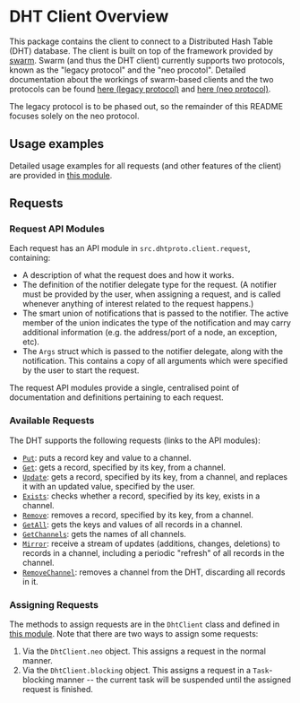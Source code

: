 # DHT Client Overview

This package contains the client to connect to a Distributed Hash Table
(DHT) database. The client is built on top of the framework provided by
[swarm](https://github.com/sociomantic-tsunami/swarm/). Swarm (and thus the DHT
client) currently supports two protocols, known as the "legacy protocol" and the
"neo procotol". Detailed documentation about the workings of swarm-based clients
and the two protocols can be found
[here (legacy protocol)](https://github.com/sociomantic-tsunami/swarm/blob/v5.x.x/src/swarm/README_client.rst)
and [here (neo protocol)](https://github.com/sociomantic-tsunami/swarm/blob/v5.x.x/src/swarm/README_client_neo.rst).

The legacy protocol is to be phased out, so the remainder of this README focuses
solely on the neo protocol.

## Usage examples

Detailed usage examples for all requests (and other features of the client) are
provided in [this module](UsageExamples.d).

## Requests

### Request API Modules

Each request has an API module in `src.dhtproto.client.request`, containing:

* A description of what the request does and how it works.
* The definition of the notifier delegate type for the request. (A notifier
  must be provided by the user, when assigning a request, and is called whenever
  anything of interest related to the request happens.)
* The smart union of notifications that is passed to the notifier. The active
  member of the union indicates the type of the notification and may carry
  additional information (e.g. the address/port of a node, an exception, etc).
* The ``Args`` struct which is passed to the notifier delegate, along with the
  notification. This contains a copy of all arguments which were specified by
  the user to start the request.

The request API modules provide a single, centralised point of documentation and
definitions pertaining to each request.

### Available Requests

The DHT supports the following requests (links to the API modules):

* [`Put`](request/Put.d):
  puts a record key and value to a channel.
* [`Get`](request/Get.d):
  gets a record, specified by its key, from a channel.
* [`Update`](request/Update.d):
  gets a record, specified by its key, from a channel, and replaces it with an
  updated value, specified by the user.
* [`Exists`](request/Exists.d):
  checks whether a record, specified by its key, exists in a channel.
* [`Remove`](request/Remove.d):
  removes a record, specified by its key, from a channel.
* [`GetAll`](request/GetAll.d):
  gets the keys and values of all records in a channel.
* [`GetChannels`](request/GetChannels.d):
  gets the names of all channels.
* [`Mirror`](request/Mirror.d):
  receive a stream of updates (additions, changes, deletions) to records in a
  channel, including a periodic "refresh" of all records in the channel.
* [`RemoveChannel`](request/RemoveChannel.d):
  removes a channel from the DHT, discarding all records in it.

### Assigning Requests

The methods to assign requests are in the `DhtClient` class and defined in
[this module](mixins/NeoSupport.d). Note that there are two ways to assign some
requests:

1. Via the `DhtClient.neo` object. This assigns a request in the normal
   manner.
2. Via the `DhtClient.blocking` object. This assigns a request in a `Task`-
   blocking manner -- the current task will be suspended until the assigned
   request is finished.

